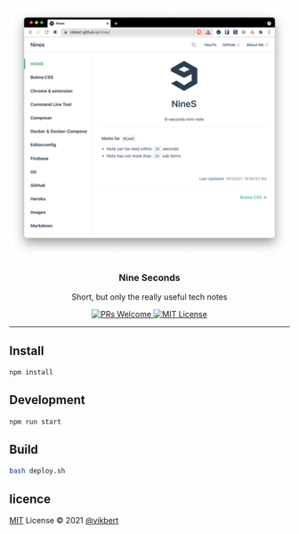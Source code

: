 <div align="center">
  <img src="docs/img/nines.png" />
  <h3>Nine Seconds</h3>
  <p>Short, but only the really useful tech notes</p>

  <p>
    <a href="#">
      <img src="https://img.shields.io/badge/PRs-Welcome-brightgreen.svg?style=flat-square" alt="PRs Welcome">
    </a>
    <a href="#">
      <img src="https://img.shields.io/badge/License-MIT-brightgreen.svg?style=flat-square" alt="MIT License">
    </a>
  </p>
</div>

---

## Install
```bash
npm install 
```


## Development
```bash
npm run start
```

## Build
```bash
bash deploy.sh
```

## licence

[MIT](./LICENSE) License © 2021 [@vikbert](https://vikbert.github.io/)
